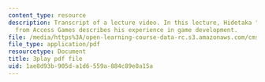 ```yaml
---
content_type: resource
description: Transcript of a lecture video. In this lecture, Hidetaka "SWERY" Suehiro
  from Access Games describes his experience in game development.
file: /media/https%3A/open-learning-course-data-rc.s3.amazonaws.com/cms-611j-creating-video-games-fall-2014/1ae8d93b905da1d6559a884c89e8a15a_B1zWyyNoRq8.pdf
file_type: application/pdf
resourcetype: Document
title: 3play pdf file
uid: 1ae8d93b-905d-a1d6-559a-884c89e8a15a
---
```

